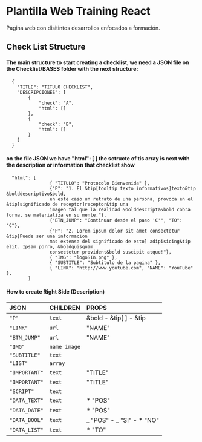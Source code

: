 # Plantilla Web Training React

Pagina web con disitintos desarrollos enfocados a formación.

## Check List Structure

#### The main structure to start creating a checklist, we need a JSON file on the Checklist/BASES folder with the next structure:

```http
  {
	"TITLE": "TITULO CHECKLIST",
	"DESCRIPCIONES": [
		{
			"check": "A",
			"html": []
        },
		{
			"check": "B",
			"html": []
        }
    ]
  }
```

#### on the file JSON we have "html": [ ] the sctructe of tis array is next with the description or information that checklist show

```http
  "html": [
				{ "TITULO": "Protocolo Bienvenida" },
				{"P": "1. El &tip[tooltip texto informativos]texto&tip &bolddescriptivo&bold,
				en este caso un retrato de una persona, provoca en el &tip[significado de receptor]receptor&tip una
				imagen tal que la realidad &bolddescripta&bold cobra forma, se materializa en su mente."},
				{"BTN_JUMP": "Continuar desde el paso 'C'", "TO": "C"},
				{"P": "2. Lorem ipsum dolor sit amet consectetur &tip[Puede ser una informacion
				mas extensa del significado de esto] adipisicing&tip elit. Ipsam porro, &boldquisquam
				consectetur provident&bold suscipit atque!"},
				{ "IMG": "logoSIn.png" },
				{ "SUBTITLE": "Subtitulo de la pagina" },
				{ "LINK": "http://www.youtube.com", "NAME": "YouTube" },
        ]
```

#### How to create Right Side (Description)

| JSON          | CHILDREN     | PROPS                      |
| :------------ | :----------- | :------------------------- |
| `"P"`         | `text`       | &bold - &tip[ ] - &tip     |
| `"LINK"`      | `url`        | "NAME"                     |
| `"BTN_JUMP"`  | `url`        | "NAME"                     |
| `"IMG"`       | `name image` |                            |
| `"SUBTITLE"`  | `text`       |                            |
| `"LIST"`      | `array`      |                            |
| `"IMPORTANT"` | `text`       | "TITLE"                    |
| `"IMPORTANT"` | `text`       | "TITLE"                    |
| `"SCRIPT"`    | `text`       |                            |
| `"DATA_TEXT"` | `text`       | \* "POS"                   |
| `"DATA_DATE"` | `text`       | \* "POS"                   |
| `"DATA_BOOL"` | `text`       | _ "POS" - _ "SI" - \* "NO" |
| `"DATA_LIST"` | `text`       | \* "TO"                    |
